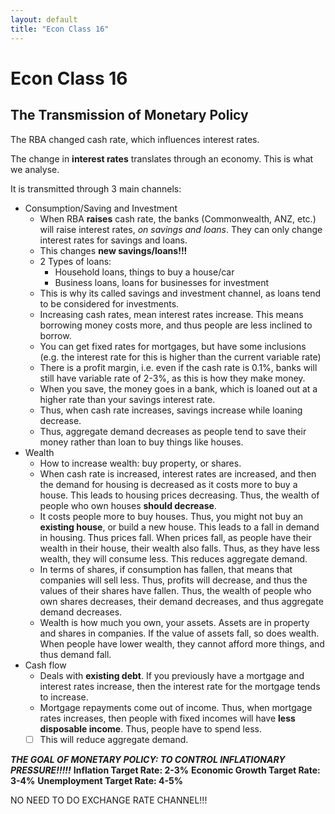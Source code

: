 ```yaml
---
layout: default
title: "Econ Class 16"
---
```

# Econ Class 16

## The Transmission of Monetary Policy
The RBA changed cash rate, which influences interest rates.

The change in **interest rates** translates through an economy. This is what we analyse.

It is transmitted through 3 main channels:
- Consumption/Saving and Investment
	- When RBA **raises** cash rate, the banks (Commonwealth, ANZ, etc.) will raise interest rates, *on savings and loans*. They can only change interest rates for savings and loans. 
	- This changes **new savings/loans!!!**
	- 2 Types of loans:
		- Household loans, things to buy a house/car
		- Business loans, loans for businesses for investment
	- This is why its called savings and investment channel, as loans tend to be considered for investments.
	- Increasing cash rates, mean interest rates increase. This means borrowing money costs more, and thus people are less inclined to borrow.
	- You can get fixed rates for mortgages, but have some inclusions (e.g. the interest rate for this is higher than the current variable rate)
	- There is a profit margin, i.e. even if the cash rate is 0.1%, banks will still have variable rate of 2-3%, as this is how they make money.
	- When you save, the money goes in a bank, which is loaned out at a higher rate than your savings interest rate. 
	- Thus, when cash rate increases, savings increase while loaning decrease.
	- Thus, aggregate demand decreases as people tend to save their money rather than loan to buy things like houses.
- Wealth
	- How to increase wealth: buy property, or shares.
	- When cash rate is increased, interest rates are increased, and then the demand for housing is decreased as it costs more to buy a house. This leads to housing prices decreasing. Thus, the wealth of people who own houses **should decrease**.
	- It costs people more to buy houses. Thus, you might not buy an **existing house**, or build a new house. This leads to a fall in demand in housing. Thus prices fall. When prices fall, as people have their wealth in their house, their wealth also falls. Thus, as they have less wealth, they will consume less. This reduces aggregate demand.
	- In terms of shares, if consumption has fallen, that means that companies will sell less. Thus, profits will decrease, and thus the values of their shares have fallen. Thus, the wealth of people who own shares decreases, their demand decreases, and thus aggregate demand decreases.
	- Wealth is how much you own, your assets. Assets are in property and shares in companies. If the value of assets fall, so does wealth. When people have lower wealth, they cannot afford more things, and thus demand fall.
- Cash flow
	- Deals with **existing debt**. If you previously have a mortgage and interest rates increase, then the interest rate for the mortgage tends to increase.
	- Mortgage repayments come out of income. Thus, when mortgage rates increases, then people with fixed incomes will have **less disposable income**. Thus, people have to spend less.
	- [ ] This will reduce aggregate demand.

***THE GOAL OF MONETARY POLICY: TO CONTROL INFLATIONARY PRESSURE!!!!!***
**Inflation Target Rate: 2-3%**
**Economic Growth Target Rate: 3-4%**
**Unemployment Target Rate: 4-5%**

NO NEED TO DO EXCHANGE RATE CHANNEL!!!
